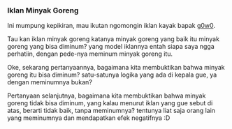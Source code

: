 ### Iklan Minyak Goreng

Ini mumpung kepikiran, mau ikutan ngomongin iklan kayak bapak [g0w0](http://blog.360.yahoo.com/element4l5).

Tau kan iklan minyak goreng katanya minyak goreng yang baik itu minyak goreng yang bisa diminum? yang model iklannya entah siapa saya ngga perhatiin, dengan pede-nya meminum minyak goreng itu.

Oke, sekarang pertanyaannya, bagaimana kita membuktikan bahwa minyak goreng itu bisa diminum? satu-satunya logika yang ada di kepala gue, ya dengan meminumnya bukan?

Pertanyaan selanjutnya, bagaimana kita membuktikan bahwa minyak goreng tidak bisa diminum, yang kalau menurut iklan yang gue sebut di atas, berarti tidak baik, tanpa meminumnya?
tentunya liat saja orang lain yang meminumnya dan mendapatkan efek negatifnya :D

<!-- {"time": "2008-02-29 00:21:20", "title": "Iklan Minyak Goreng"} -->
